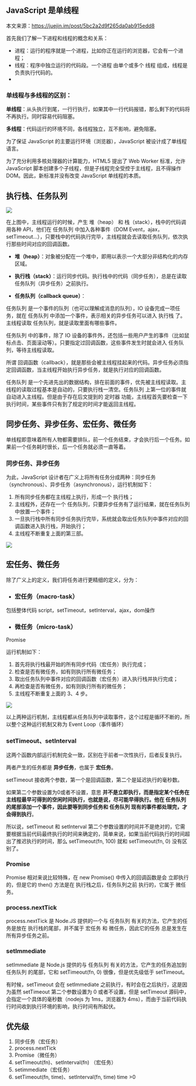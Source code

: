 ## JavaScript 是单线程

本文来源：<https://juejin.im/post/5bc2a2d9f265da0ab915edd8>

首先我们了解一下进程和线程的概念和关系：

- 进程：运行的程序就是一个进程，比如你正在运行的浏览器，它会有一个进程；
- 线程：程序中独立运行的代码段。一个进程 由单个或多个 线程 组成，线程是负责执行代码的。
- 
### 单线程与多线程的区别：


**单线程**：从头执行到尾，一行行执行，如果其中一行代码报错，那么剩下的代码将不再执行。同时容易代码阻塞。

**多线程**：代码运行的环境不同，各线程独立，互不影响，避免阻塞。

为了保证 JavaScript 的主要运行环境（浏览器），JavaScript 被设计成了单线程语言。

为了充分利用多核处理器的计算能力，HTML5 提出了 Web Worker 标准，允许 JavaScript 脚本创建多个子线程，但是子线程完全受控于主线程，且不得操作 DOM。因此，新标准并没有改变 JavaScript 单线程的本质。


## 执行栈、任务队列

![](https://raw.githubusercontent.com/21haoxingxiu/picture/master/blog/20210305104218.png)

在上图中，主线程运行的时候，产生 堆（heap） 和 栈（stack），栈中的代码调用各种 API，他们在 任务队列 中加入各种事件（DOM Event，ajax，setTimeout...），只要栈中的代码执行完毕，主线程就会去读取任务队列，依次执行那些时间对应的回调函数。

- **堆（heap）**：对象被分配在一个堆中，即用以表示一个大部分非结构化的内存区域。

- **执行栈（stack）**：运行同步代码。执行栈中的代码（同步任务），总是在读取 任务队列（异步任务）之前执行。

- **任务队列（callback queue）**：

任务队列 是一个事件的队列（也可以理解成消息的队列），IO 设备完成一项任务，就在 任务队列 中添加一个事件，表示相关的异步任务可以进入 执行栈 了。主线程读取 任务队列，就是读取里面有哪些事件。

任务队列 中的事件，除了 IO 设备的事件外，还包括一些用户产生的事件（比如鼠标点击、页面滚动等）。只要指定过回调函数，这些事件发生时就会进入 任务队列，等待主线程读取。

所谓 回调函数（callback），就是那些会被主线程挂起来的代码。异步任务必须指定回调函数，当主线程开始执行异步任务，就是执行对应的回调函数。

任务队列 是一个先进先出的数据结构，排在前面的事件，优先被主线程读取。主线程的读取过程基本是自动的，只要执行栈一清空。任务队列 上第一位的事件就自动进入主线程。但是由于存在后文提到的 定时器 功能，主线程首先要检查一下执行时间，某些事件只有到了规定的时间才能返回主线程。


## 同步任务、异步任务、宏任务、微任务
单线程即意味着所有人物都需要排队，前一个任务结束，才会执行后一个任务。如果前一个任务耗时很长，后一个任务就必须一直等着。

### 同步任务、异步任务

为此，JavaScript 设计者在广义上将所有任务分成两种：同步任务（synchronous）、异步任务（asynchronous），运行机制如下：

1. 所有同步任务都在主线程上执行，形成一个 执行栈；
2. 主线程外，还存在一个 任务队列，只要异步任务有了运行结果，就在任务队列中放置一个事件；
3. 一旦执行栈中所有同步任务执行完毕，系统就会取出任务队列中事件对应的回调函数进入执行栈，开始执行；
4. 主线程不断重复上面的第三部。

![](https://raw.githubusercontent.com/21haoxingxiu/picture/master/blog/20210305105934.png)


## 宏任务、微任务

除了广义上的定义，我们将任务进行更精细的定义，分为：

- ### 宏任务（macro-task）

包括整体代码 script，setTimeout，setInterval，ajax，dom操作

- ### 微任务（micro-task）

Promise

运行机制如下：

1. 首先将执行栈最开始的所有同步代码（宏任务）执行完成；
2. 检查是否有微任务，如有则执行所有微任务；
3. 取出任务队列中事件对应的回调函数（宏任务）进入执行栈并执行完成；
4. 再检查是否有微任务，如有则执行所有的微任务；
5. 主线程不断重复上面的 3、4 步。

![](https://raw.githubusercontent.com/21haoxingxiu/picture/master/blog/20210305110050.png)

以上两种运行机制，主线程都从任务队列中读取事件，这个过程是循环不断的，所以整个这种运行机制又称为 Event Loop（事件循环）


### setTimeout、setInterval

这两个函数内部运行机制完全一致，区别在于前者一次性执行，后者反复执行。

两者产生的任务都是 **异步任务**，也属于 **宏任务**。

setTimeout 接收两个参数，第一个是回调函数，第二个是延迟执行的毫秒数。

如果第二个参数设置为0或者不设置，意思 **并不是立即执行，而是指定某个任务在主线程最早可得到的空闲时间执行，也就是说，尽可能早得执行。他在 任务队列 的尾部添加一个事件，因此要等到同步任务和 任务队列 现有的事件都处理完，才会得到执行**。

所以说，setTimeout 和 setInterval 第二个参数设置的时间并不是绝对的，它需要根据当前代码最终执行的时间来确定的，简单来说，如果当前代码执行的时间超出了推迟执行的时间，那么 setTimeout(fn, 100) 就和 setTimeout(fn, 0) 没有区别了。

### Promise

Promise 相对来说比较特殊，在 new Promise() 中传入的回调函数是会 立即执行 的，但是它的 then() 方法是在 执行栈之后，任务队列之前 执行的，它属于 微任务。

### process.nextTick

process.nextTick 是 Node.JS 提供的一个与 任务队列 有关的方法，它产生的任务是放在 执行栈的尾部，并不属于 宏任务 和 微任务，因此它的任务 总是发生在所有异步任务之前。

### setImmediate

setImmediate 是 Node.js 提供的与 任务队列 有关的方法，它产生的任务追加到 任务队列 的尾部，它和 setTimeout(fn, 0) 很像，但是优先级低于 setTimeout。

有时候，setTimeout 会在 setImmediate 之前执行，有时会在之后执行，这是因为虽然 setTimeout 第二个参数设置为 0 或者不设置，但是 setTimeout 源码中，会指定一个具体的毫秒数（nodejs 为 1ms，浏览器为 4ms），而由于当前代码执行时间收到执行环境的影响，执行时间有所起伏。


## 优先级

1. 同步任务（宏任务）
2. process.nextTick
1. Promise（微任务）
1. setTimeout(fn)、setInterval(fn) （宏任务）
1. setimmediate（宏任务）
1. setTimeout(fn, time)、setInterval(fn, time) time >0